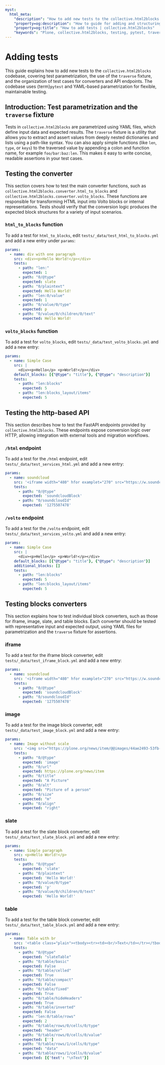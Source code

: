 ```yaml
---
myst:
  html_meta:
    "description": "How to add new tests to the collective.html2blocks codebase, including test parametrization and traversal fixture usage."
    "property=og:description": "How to guide for adding and structuring tests in collective.html2blocks."
    "property=og:title": "How to add tests | collective.html2blocks"
    "keywords": "Plone, collective.html2blocks, testing, pytest, traversal, parametrization, guide"
---
```



# Adding tests

This guide explains how to add new tests to the `collective.html2blocks` codebase, covering test parametrization, the use of the `traverse` fixture, and the organization of test cases for converters and API endpoints. The codebase uses {term}`pytest` and YAML-based parametrization for flexible, maintainable testing.

## Introduction: Test parametrization and the `traverse` fixture

Tests in `collective.html2blocks` are parametrized using YAML files, which define input data and expected results. The `traverse` fixture is a utility that allows you to extract and assert values from deeply nested dictionaries and lists using a path-like syntax. You can also apply simple functions (like `len`, `type`, or `keys`) to the traversed value by appending a colon and function name, for example `foo/bar:baz:len`. This makes it easy to write concise, readable assertions in your test cases.

## Testing the converter

This section covers how to test the main converter functions, such as `collective.html2blocks.converter.html_to_blocks` and `collective.html2blocks.converter.volto_blocks`. These functions are responsible for transforming HTML input into Volto blocks or internal representations. Tests should verify that the conversion logic produces the expected block structures for a variety of input scenarios.


### `html_to_blocks` function

To add a test for `html_to_blocks`, edit `tests/_data/test_html_to_blocks.yml` and add a new entry under `params`:

```yaml
params:
  - name: div with one paragraph
    src: <div><p>Hello World!</p></div>
    tests:
      - path: "len:"
        expected: 1
      - path: "0/@type"
        expected: slate
      - path: "0/plaintext"
        expected: Hello World!
      - path: "len:0/value"
        expected: 1
      - path: "0/value/0/type"
        expected: p
      - path: "0/value/0/children/0/text"
        expected: Hello World!
```


### `volto_blocks` function

To add a test for `volto_blocks`, edit `tests/_data/test_volto_blocks.yml` and add a new entry:

```yaml
params:
  - name: Simple Case
    src: |
      <div><p>Hello</p> <p>World!</p></div>
    default_blocks: [{"@type": "title"}, {"@type": "description"}]
    tests:
      - path: "len:blocks"
        expected: 5
      - path: "len:blocks_layout/items"
        expected: 5
```

## Testing the http-based API

This section describes how to test the FastAPI endpoints provided by `collective.html2blocks`. These endpoints expose conversion logic over HTTP, allowing integration with external tools and migration workflows.


### `/html` endpoint

To add a test for the `/html` endpoint, edit `tests/_data/test_services_html.yml` and add a new entry:

```yaml
params:
  - name: soundcloud
    src: '<iframe width="480" hfor examplet="270" src="https://w.soundcloud.com/player/?url=https%3A//api.soundcloud.com/tracks/1275507478&amp;color=%23ff5500&amp;auto_play=false&amp;hide_related=false&amp;show_comments=true&amp;show_user=true&amp;show_reposts=false&amp;show_teaser=true&amp;visual=true" allowfullscreen></iframe>'
    tests:
      - path: "0/@type"
        expected: 'soundcloudBlock'
      - path: "0/soundcloudId"
        expected: '1275507478'
```


### `/volto` endpoint

To add a test for the `/volto` endpoint, edit `tests/_data/test_services_volto.yml` and add a new entry:

```yaml
params:
  - name: Simple Case
    src: |
      <div><p>Hello</p> <p>World!</p></div>
    default_blocks: [{"@type": "title"}, {"@type": "description"}]
    additional_blocks: []
    tests:
      - path: "len:blocks"
        expected: 5
      - path: "len:blocks_layout/items"
        expected: 5
```

## Testing blocks converters

This section explains how to test individual block converters, such as those for iframe, image, slate, and table blocks. Each converter should be tested with representative input and expected output, using YAML files for parametrization and the `traverse` fixture for assertions.


### iframe

To add a test for the iframe block converter, edit `tests/_data/test_iframe_block.yml` and add a new entry:

```yaml
params:
  - name: soundcloud
    src: '<iframe width="480" hfor examplet="270" src="https://w.soundcloud.com/player/?url=https%3A//api.soundcloud.com/tracks/1275507478&amp;color=%23ff5500&amp;auto_play=false&amp;hide_related=false&amp;show_comments=true&amp;show_user=true&amp;show_reposts=false&amp;show_teaser=true&amp;visual=true" allowfullscreen></iframe>'
    tests:
      - path: "0/@type"
        expected: 'soundcloudBlock'
      - path: "0/soundcloudId"
        expected: '1275507478'
```


### image

To add a test for the image block converter, edit `tests/_data/test_image_block.yml` and add a new entry:

```yaml
params:
  - name: Image without scale
    src: '<img src="https://plone.org/news/item/@@images/44ae2493-53fb-4221-98dc-98fa38d6851a.jpeg" title="A Picture" alt="Picture of a person" class="image-right">'
    tests:
      - path: "0/@type"
        expected: 'image'
      - path: "0/url"
        expected: https://plone.org/news/item
      - path: "0/title"
        expected: "A Picture"
      - path: "0/alt"
        expected: "Picture of a person"
      - path: "0/size"
        expected: "m"
      - path: "0/align"
        expected: "right"
```


### slate

To add a test for the slate block converter, edit `tests/_data/test_slate_block.yml` and add a new entry:

```yaml
params:
  - name: Simple paragraph
    src: <p>Hello World!</p>
    tests:
      - path: "0/@type"
        expected: 'slate'
      - path: "0/plaintext"
        expected: 'Hello World!'
      - path: "0/value/0/type"
        expected: 'p'
      - path: "0/value/0/children/0/text"
        expected: 'Hello World!'
```


### table

To add a test for the table block converter, edit `tests/_data/test_table_block.yml` and add a new entry:

```yaml
params:
  - name: Table with br
    src: '<table class="plain"><tbody><tr><td><br/>Text</td></tr></tbody></table>'
    tests:
      - path: "0/@type"
        expected: "slateTable"
      - path: "0/table/basic"
        expected: False
      - path: "0/table/celled"
        expected: True
      - path: "0/table/compact"
        expected: False
      - path: "0/table/fixed"
        expected: True
      - path: "0/table/hideHeaders"
        expected: True
      - path: "0/table/inverted"
        expected: False
      - path: "len:0/table/rows"
        expected: 2
      - path: "0/table/rows/0/cells/0/type"
        expected: "header"
      - path: "0/table/rows/0/cells/0/value"
        expected: ['']
      - path: "0/table/rows/1/cells/0/type"
        expected: "data"
      - path: "0/table/rows/1/cells/0/value"
        expected: [{'text': "\nText"}]
```

